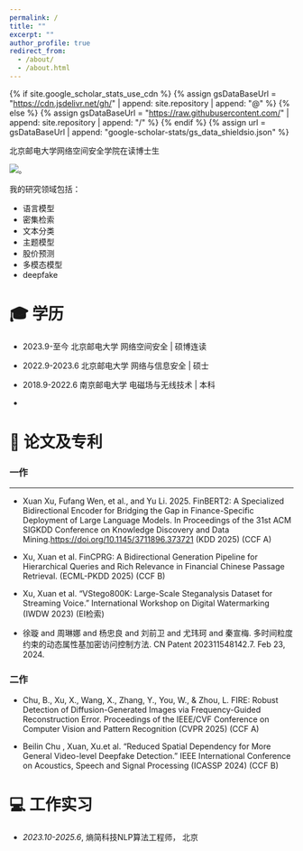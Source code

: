 ```yaml
---
permalink: /
title: ""
excerpt: ""
author_profile: true
redirect_from: 
  - /about/
  - /about.html
---
```


{% if site.google_scholar_stats_use_cdn %}
{% assign gsDataBaseUrl = "https://cdn.jsdelivr.net/gh/" | append: site.repository | append: "@" %}
{% else %}
{% assign gsDataBaseUrl = "https://raw.githubusercontent.com/" | append: site.repository | append: "/" %}
{% endif %}
{% assign url = gsDataBaseUrl | append: "google-scholar-stats/gs_data_shieldsio.json" %}

<span class='anchor' id='about-me'></span>

北京邮电大学网络空间安全学院在读博士生

 <a href='https://scholar.google.com/citations?user=2OVu_k8AAAAJ'><img src="https://img.shields.io/endpoint?url={{ url | url_encode }}&logo=Google%20Scholar&labelColor=f6f6f6&color=9cf&style=flat&label=引用"></a>。

我的研究领域包括：
- 语言模型
- 密集检索
- 文本分类
- 主题模型
- 股价预测
- 多模态模型
- deepfake
  


<span class='anchor' id='-xl'></span>

# 🎓 学历
<!-- - *2016.06 - 2022.12*, <a href="https://www.hust.edu.cn/"><img class="svg" src="/images/HUST_logo.svg" width="23pt"></a> 华中科技大学 机械科学与工程学院, 湖北武汉, 推免直博 
- *2012.09 - 2016.06*, <a href="https://www.scu.edu.cn/"><img class="svg" src="/images/SCU_logo.svg" width="20pt"></a> 四川大学 制造科学与工程学院, 四川成都, 本科 -->
 
- 2023.9-至今	北京邮电大学  网络空间安全 | 硕博连读

- 2022.9-2023.6	北京邮电大学  网络与信息安全 | 硕士

- 2018.9-2022.6	南京邮电大学  电磁场与无线技术 | 本科
- 

<span class='anchor' id='-lwzl'></span>

# 📝 论文及专利

### 一作
---
<!-- <div class='paper-box'><div class='paper-box-image'><div><div class="badge">Sensors 2022</div><img src='images/sensors2022.svg' alt="sym" width="100%"></div></div>
<div class='paper-box-text' markdown="1">

-	`Jian Tang`, Rongbiao Wang, Gongzhe Qiu, Yu Hu, Yihua Kang. Mechanism of magnetic flux leakage detection method based on the slotted ferromagnetic lift-off layer. *Sensors*, 2022, 22(9): 3587. (JCR:Q2; IF:3.847)  
[[网页]](https://dx.doi.org/10.3390/s22093587) [[预览]](https://github.com/tangjyan/tangjyan.github.io/blob/main/pdf/TangJ-2022-Mechanism%20of%20Magnetic%20Flux%20Leakage%20Detection%20Method%20Based%20on%20the%20Slotted.pdf) [[下载]](/pdf/TangJ-2022-Mechanism%20of%20Magnetic%20Flux%20Leakage%20Detection%20Method%20Based%20on%20the%20Slotted.pdf)

</div>
</div>

<div class='paper-box'><div class='paper-box-image'><div><div class="badge">Sens. Actuators Phys. 2021</div><img src='images/sna2021.svg' alt="sym" width="100%"></div></div>
<div class='paper-box-text' markdown="1">

-	`Jian Tang`, Rongbiao Wang, Bocheng Liu, Yihua Kang. A novel magnetic flux leakage method based on the ferromagnetic lift-off layer with through groove. *Sensors and Actuators A: Physical*. 2021: 113091. (JCR:Q1; IF:4.291)  
[[网页]](https://dx.doi.org/10.1016/j.sna.2021.113091) [[预览]](https://github.com/tangjyan/tangjyan.github.io/blob/main/pdf/TangJ-2021-A%20novel%20magnetic%20flux%20leakage%20method%20based%20on%20the%20ferromagnetic%20lift-off%20layer.pdf) [[下载]](/pdf/TangJ-2021-A%20novel%20magnetic%20flux%20leakage%20method%20based%20on%20the%20ferromagnetic%20lift-off%20layer.pdf)

</div>
</div>

<div class='paper-box'><div class='paper-box-image'><div><div class="badge">Int. J. Appl. Electrom. 2020</div><img src='images/ijaem2020.svg' alt="sym" width="100%"></div></div>
<div class='paper-box-text' markdown="1">

-	`Jian Tang`, Rongbiao Wang, Jikai Zhang, Yihua Kang. The influence of magnetic head’s pose on magnetic flux leakage detection. *International Journal of Applied Electromagnetics and Mechanics*. 2020, 64(1–4): 493–500. (JCR:Q4; IF:0.536)  
[[网页]](https://dx.doi.org/10.3233/JAE-209356) [[预览]](https://github.com/tangjyan/tangjyan.github.io/blob/main/pdf/TangJ-2020-The%20influence%20of%20magnetic%20head%E2%80%99s%20pose%20on%20magnetic%20flux%20leakage%20detection.pdf) [[下载]](/pdf/TangJ-2020-The%20influence%20of%20magnetic%20head%E2%80%99s%20pose%20on%20magnetic%20flux%20leakage%20detection.pdf)

</div>
</div> -->

- Xuan Xu, Fufang Wen, et al., and Yu Li. 2025. FinBERT2: A Specialized Bidirectional Encoder for Bridging the Gap in Finance-Specific Deployment of Large Language Models. In Proceedings of the 31st ACM SIGKDD Conference on Knowledge Discovery and Data Mining.https://doi.org/10.1145/3711896.373721 (KDD 2025) (CCF A)

- Xu, Xuan et al. FinCPRG: A Bidirectional Generation Pipeline for Hierarchical Queries and Rich Relevance in Financial Chinese Passage Retrieval. (ECML-PKDD 2025) (CCF B)

- Xu, Xuan et al. “VStego800K: Large-Scale Steganalysis Dataset for Streaming Voice.” International Workshop on Digital Watermarking (IWDW 2023) (EI检索)

- 徐璇 and 周琳娜 and 杨忠良 and 刘前卫 and 尤玮珂 and 秦宣梅. 多时间粒度约束的动态属性基加密访问控制方法. CN Patent 202311548142.7. Feb 23, 2024.

### 二作

- Chu, B., Xu, X., Wang, X., Zhang, Y., You, W., & Zhou, L. FIRE: Robust Detection of Diffusion-Generated Images via Frequency-Guided Reconstruction Error. Proceedings of the IEEE/CVF Conference on Computer Vision and Pattern Recognition (CVPR 2025) (CCF A)

- Beilin Chu , Xuan, Xu.et al. “Reduced Spatial Dependency for More General Video-level Deepfake Detection.” IEEE International Conference on Acoustics, Speech and Signal Processing (ICASSP 2024) (CCF B)

<!-- - Bo Feng, Jianbo Wu, Hongming Tu, `Jian Tang`, Yihua Kang. A Review of Magnetic Flux Leakage Nondestructive Testing. *Materials*. 2022, 15 (20): 7362. (JCR:Q1; IF:3.748)  
[[网页]](https://dx.doi.org/10.3390/ma15207362) [[预览]](https://github.com/tangjyan/tangjyan.github.io/blob/main/pdf/FengB-2022-A%20Review%20of%20Magnetic%20Flux%20Leakage%20Nondestructive%20Testing.pdf) [[下载]](/pdf/FengB-2022-A%20Review%20of%20Magnetic%20Flux%20Leakage%20Nondestructive%20Testing.pdf)


- Xin Jin, Hongbao Ma, `Jian Tang`, Yihua Kang, A Self-Adaptive Vibration Reduction Method Based on Deep Deterministic Policy Gradient (DDPG) Reinforcement Learning Algorithm. *Applied Sciences*. 2022,12(9): 9703. (JCR:Q2; IF:2.838)  
[[网页]](https://dx.doi.org/10.3390/app12199703) [[预览]](https://github.com/tangjyan/tangjyan.github.io/blob/main/pdf/JinX-2022-A%20Self-Adaptive%20Vibration%20Reduction%20Method%20Based%20on%20Deep%20Deterministic%20Policy.pdf) [[下载]](/pdf/JinX-2022-A%20Self-Adaptive%20Vibration%20Reduction%20Method%20Based%20on%20Deep%20Deterministic%20Policy.pdf) -->

<!-- 
### 中文
---

- 	`唐健`，王荣彪，康宜华. 大提离漏磁无损检测方法. *无损检测*. 2022,44(4): 67. (核心期刊)  
[[网页]](https://dx.doi.org/10.11973/wsjc202204000) [[预览]](https://github.com/tangjyan/tangjyan.github.io/blob/main/pdf/%E5%94%90%E5%81%A5-2022-%E5%A4%A7%E6%8F%90%E7%A6%BB%E6%BC%8F%E7%A3%81%E6%97%A0%E6%8D%9F%E6%A3%80%E6%B5%8B%E6%96%B9%E6%B3%95.pdf) [[下载]](/pdf/%E5%94%90%E5%81%A5-2022-%E5%A4%A7%E6%8F%90%E7%A6%BB%E6%BC%8F%E7%A3%81%E6%97%A0%E6%8D%9F%E6%A3%80%E6%B5%8B%E6%96%B9%E6%B3%95.pdf)  

- 刘伯承, `唐健*`, 王荣彪, 叶文超, 康宜华. 基于TMR的轴承滚子微细裂纹漏磁检测方法. *仪表技术与传感器*. 2021(12): 111-114+118.  (通讯作者; 核心期刊)  
[[网页]](https://kns.cnki.net/kcms/detail/detail.aspx?dbcode=CJFD&dbname=CJFDAUTO&filename=YBJS202112021) [[预览]](https://github.com/tangjyan/tangjyan.github.io/blob/main/pdf/%E5%88%98%E4%BC%AF%E6%89%BF-2021-%E5%9F%BA%E4%BA%8ETMR%E7%9A%84%E8%BD%B4%E6%89%BF%E6%BB%9A%E5%AD%90%E5%BE%AE%E7%BB%86%E8%A3%82%E7%BA%B9%E6%BC%8F%E7%A3%81%E6%A3%80%E6%B5%8B%E6%96%B9%E6%B3%95.pdf) [[下载]](/pdf/%E5%88%98%E4%BC%AF%E6%89%BF-2021-%E5%9F%BA%E4%BA%8ETMR%E7%9A%84%E8%BD%B4%E6%89%BF%E6%BB%9A%E5%AD%90%E5%BE%AE%E7%BB%86%E8%A3%82%E7%BA%B9%E6%BC%8F%E7%A3%81%E6%A3%80%E6%B5%8B%E6%96%B9%E6%B3%95.pdf)   -->

<!-- 
### 专利
---
- 康宜华, `唐健`. 一种基于铁磁性板的缺陷检测方法. [[网页]](https://cprs.patentstar.com.cn/Search/Detail?ANE=9IBC8DFA9GCB8DEA6FAA9HHFCICA1BAA9ACB9EGC9GAA6AAA)

<span class='anchor' id='-ryjx'></span> -->

<!-- # 🏅 荣誉奖项 -->


<!-- - *2015.11* 获得 第十四届“挑战杯”全国大学生课外学术科技作品竞赛 `一等奖`  
- *2015.06* 获得 第十三届“挑战杯”四川大学生课外学术科技作品竞赛 `一等奖` [[新闻]](https://www.sc.gov.cn/10462/10778/10876/2015/7/1/10341562.shtml)  
- *2014.12* 获得 第四届全国大学生工程训练综合能力竞赛（四川赛区） `一等奖`  

<span class='anchor' id='-xshy'></span>

# 🏛️ 学术会议
- *2021.10*, 全国电磁无损检测技术研讨会 暨 中国机械工程学会无损检测分会电磁专业技术大会第十一届第四次全体会议, 陕西西安, 受邀报告
- *2019.09*, 第十九届国际应用电磁学与力学会议 (ISEM 2019), 江苏南京, 海报
- *2017.10*, 第六届中国国际管道会议 (CIPC 2017), 河北廊坊 -->

<span class='anchor' id='-gzsx'></span>

# 💻 工作实习
<!-- - *2018.05 - 2020.02*, 重庆长江轴承股份有限公司, 重庆
- *2020.11.25 - 2020.12.02*, 湖北新冶钢有限公司, 湖北黄石
- *2017.6 - 2021.1*, 制造装备数字化国家工程研究中心, 湖北武汉 -->
- *2023.10-2025.6*,	熵简科技NLP算法工程师， 北京